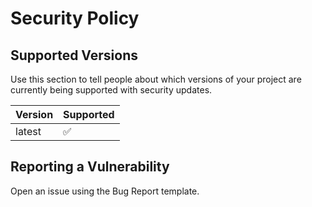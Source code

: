 # Security Policy

## Supported Versions

Use this section to tell people about which versions of your project are
currently being supported with security updates.

| Version | Supported          |
| ------- | ------------------ |
| latest   | :white_check_mark: |


## Reporting a Vulnerability

Open an issue using the Bug Report template.

